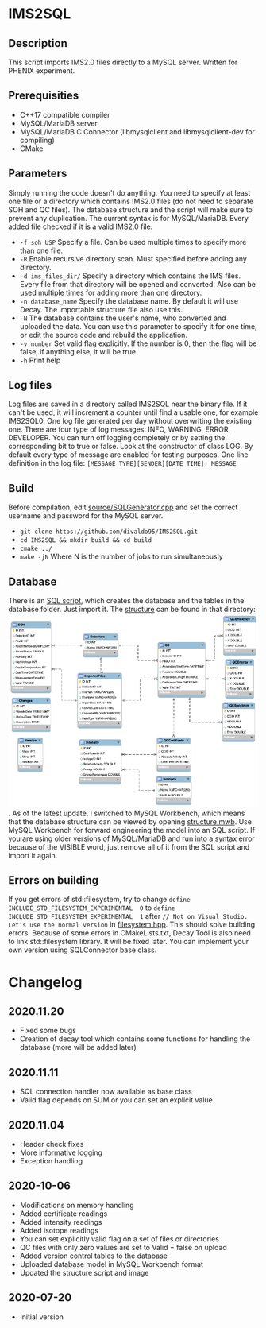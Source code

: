 # IMS2SQL

## Description
This script imports IMS2.0 files directly to a MySQL server. Written for PHENIX experiment.

## Prerequisities
* C++17 compatible compiler
* MySQL/MariaDB server
* MySQL/MariaDB C Connector (libmysqlclient and libmysqlclient-dev for compiling)
* CMake

## Parameters
Simply running the code doesn't do anything. You need to specify at least one file or a directory which contains IMS2.0 files (do not need to separate SOH and QC files). The database structure and the script will make sure to prevent any duplication. The current syntax is for MySQL/MariaDB. Every added file checked if it is a valid IMS2.0 file.
- `-f soh_USP` Specify a file. Can be used multiple times to specify more than one file.
- `-R` Enable recursive directory scan. Must specified before adding any directory.
- `-d ims_files_dir/` Specify a directory which contains the IMS files. Every file from that directory will be opened and converted. Also can be used multiple times for adding more than one directory.
- `-n database_name` Specify the database name. By default it will use Decay. The importable structure file also use this.
- `-N` The database contains the user's name, who converted and uploaded the data. You can use this parameter to specify it for one time, or edit the source code and rebuild the application.
- `-v number` Set valid flag explicitly. If the number is 0, then the flag will be false, if anything else, it will be true. 
- `-h` Print help 

## Log files
Log files are saved in a directory called IMS2SQL near the binary file. If it can't be used, it will increment a counter until find a usable one, for example IMS2SQL0. One log file generated per day without overwriting the existing one. There are four type of log messages: INFO, WARNING, ERROR, DEVELOPER. You can turn off logging completely or by setting the corresponding bit to true or false. Look at the constructor of class LOG. By default every type of message are enabled for testing purposes. One line definition in the log file: `[MESSAGE TYPE][SENDER][DATE TIME]: MESSAGE`


## Build
Before compilation, edit [source/SQLGenerator.cpp](source/SQLGenerator.cpp) and set the correct username and password for the MySQL server.
 - `git clone https://github.com/divaldo95/IMS2SQL.git`
 - `cd IMS2SQL && mkdir build && cd build`
 - `cmake ../`
 - `make -jN` Where N is the number of jobs to run simultaneously

 ## Database
 There is an [SQL script](database/decay_mysql_create.sql), which creates the database and the tables in the database folder. Just import it.
 The [structure](database/structure.png) can be found in that directory: ![DB structure](database/structure.png). As of the latest update, I switched to MySQL Workbench, which means that the database structure can be viewed by opening [structure.mwb](database/structure.mwb). Use MySQL Workbench for forward engineering the model into an SQL script. If you are using older versions of MySQL/MariaDB and run into a syntax error because of the VISIBLE word, just remove all of it from the SQL script and import it again.

## Errors on building
If you get errors of std::filesystem, try to change `define  INCLUDE_STD_FILESYSTEM_EXPERIMENTAL  0` to `define INCLUDE_STD_FILESYSTEM_EXPERIMENTAL  1` after `// Not on Visual Studio. Let's use the normal version` in [filesystem.hpp](include/filesystem.hpp). This should solve building errors. Because of some errors in CMakeLists.txt, Decay Tool is also need to link std::filesystem library. It will be fixed later. You can implement your own version using SQLConnector base class.

# Changelog
## 2020.11.20
* Fixed some bugs
* Creation of decay tool which contains some functions for handling the database (more will be added later)

## 2020.11.11
* SQL connection handler now available as base class
* Valid flag depends on SUM or you can set an explicit value

## 2020.11.04
* Header check fixes
* More informative logging
* Exception handling

## 2020-10-06
* Modifications on memory handling
* Added certificate readings
* Added intensity readings
* Added isotope readings
* You can set explicitly valid flag on a set of files or directories
* QC files with only zero values are set to Valid = false on upload
* Added version control tables to the database
* Uploaded database model in MySQL Workbench format
* Updated the structure script and image

## 2020-07-20
* Initial version